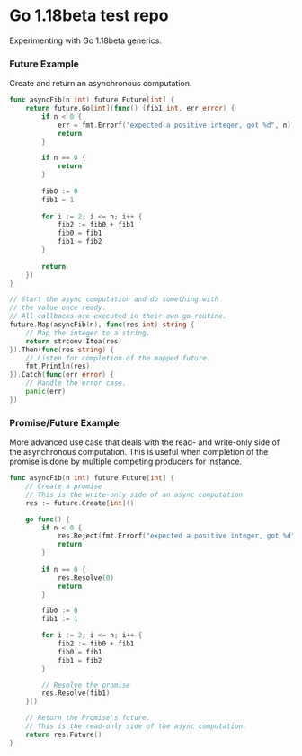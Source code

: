 # Go 1.18beta test repo
Experimenting with Go 1.18beta generics.

### Future Example
Create and return an asynchronous computation.
```go
func asyncFib(n int) future.Future[int] {
    return future.Go[int](func() (fib1 int, err error) {
        if n < 0 {
            err = fmt.Errorf("expected a positive integer, got %d", n)
            return
        }

        if n == 0 {
            return
        }
        
        fib0 := 0
        fib1 = 1
        
        for i := 2; i <= n; i++ {
            fib2 := fib0 + fib1
            fib0 = fib1
            fib1 = fib2
        }
        
        return
    })
}

// Start the async computation and do something with
// the value once ready.
// All callbacks are executed in their own go routine.
future.Map(asyncFib(n), func(res int) string {
    // Map the integer to a string.
    return strconv.Itoa(res)
}).Then(func(res string) {
    // Listen for completion of the mapped future.
    fmt.Println(res)
}).Catch(func(err error) {
    // Handle the error case.
    panic(err)
})
```

### Promise/Future Example
More advanced use case that deals with the read- and write-only side
of the asynchronous computation. This is useful when completion of the promise is done by multiple
competing producers for instance.
```go
func asyncFib(n int) future.Future[int] {
    // Create a promise
    // This is the write-only side of an async computation
    res := future.Create[int]()

    go func() {
        if n < 0 {
            res.Reject(fmt.Errorf("expected a positive integer, got %d", n))
            return
        }
		
        if n == 0 {
            res.Resolve(0) 
            return
        }

        fib0 := 0
        fib1 := 1

        for i := 2; i <= n; i++ {
            fib2 := fib0 + fib1
            fib0 = fib1
            fib1 = fib2
        }

        // Resolve the promise
        res.Resolve(fib1)
    }()

    // Return the Promise's future.
    // This is the read-only side of the async computation.
    return res.Future() 
}
```